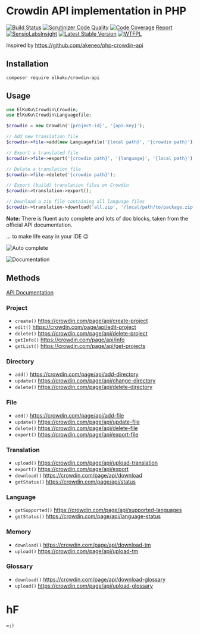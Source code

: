 # Crowdin API implementation in PHP

[![Build Status](https://travis-ci.org/elkuku/crowdin-api.svg?branch=master)](https://travis-ci.org/elkuku/crowdin-api) [![Scrutinizer Code Quality](https://scrutinizer-ci.com/g/elkuku/crowdin-api/badges/quality-score.png?b=master)](https://scrutinizer-ci.com/g/elkuku/crowdin-api/?branch=master) [![Code Coverage](https://scrutinizer-ci.com/g/elkuku/crowdin-api/badges/coverage.png?b=master)](https://scrutinizer-ci.com/g/elkuku/crowdin-api/?branch=master) [Report](https://elkuku.github.io/crowdin-api/coverage/) [![SensioLabsInsight](https://insight.sensiolabs.com/projects/f8cf4234-e131-4d5d-a2dd-13da3a039c89/mini.png)](https://insight.sensiolabs.com/projects/f8cf4234-e131-4d5d-a2dd-13da3a039c89) [![Latest Stable Version](https://poser.pugx.org/elkuku/crowdin-api/v/stable)](https://packagist.org/packages/elkuku/crowdin-api) [![WTFPL](http://www.wtfpl.net/wp-content/uploads/2012/12/wtfpl-badge-4.png)](http://www.wtfpl.net/)

Inspired by https://github.com/akeneo/php-crowdin-api

## Installation

`composer require elkuku/crowdin-api`

## Usage

```php
use ElKuKu\Crowdin\Crowdin;
use ElKuKu\Crowdin\Languagefile;

$crowdin = new Crowdin('{project-id}', '{api-key}');

// Add new translation file
$crowdin->file->add(new Languagefile('{local path}', '{crowdin path}'));

// Export a translated file
$crowdin->file->export('{crowdin path}', '{language}', '{local path}');

// Delete a translation file
$crowdin->file->delete('{crowdin path}');

// Export (build) translation files on Crowdin
$crowdin->translation->export();

// Download a zip file containing all language files
$crowdin->translation->download('all.zip', '/local/path/to/package.zip');
```

**Note:** There is fluent auto complete and lots of doc blocks, taken from the official API documentation.

... to make life easy in your IDE :wink:

![Auto complete](/../gh-pages/images/shot-1.png?raw=true "Auto complete")

![Documentation](/../gh-pages/images/shot-2.png?raw=true "Documentation")

## Methods

[API Documentation](https://elkuku.github.io/crowdin-api/docs/)

### Project
* `create()` https://crowdin.com/page/api/create-project
* `edit()` https://crowdin.com/page/api/edit-project
* `delete()` https://crowdin.com/page/api/delete-project
* `getInfo()` https://crowdin.com/page/api/info
* `getList()` https://crowdin.com/page/api/get-projects

### Directory
* `add()` https://crowdin.com/page/api/add-directory
* `update()` https://crowdin.com/page/api/change-directory
* `delete()` https://crowdin.com/page/api/delete-directory

### File
* `add()` https://crowdin.com/page/api/add-file
* `update()` https://crowdin.com/page/api/update-file
* `delete()` https://crowdin.com/page/api/delete-file
* `export()` https://crowdin.com/page/api/export-file

### Translation
* `upload()` https://crowdin.com/page/api/upload-translation
* `export()` https://crowdin.com/page/api/export
* `download()` https://crowdin.com/page/api/download
* `getStatus()` https://crowdin.com/page/api/status

### Language
* `getSupported()` https://crowdin.com/page/api/supported-languages
* `getStatus()` https://crowdin.com/page/api/language-status

### Memory
* `download()` https://crowdin.com/page/api/download-tm
* `upload()` https://crowdin.com/page/api/upload-tm

### Glossary
* `download()` https://crowdin.com/page/api/download-glossary
* `upload()` https://crowdin.com/page/api/upload-glossary

# hF
`=;)`
